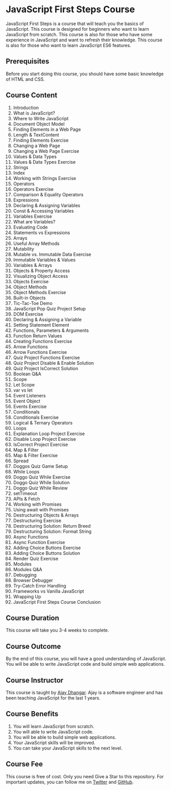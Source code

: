# JavaScript First Steps Course

JavaScript First Steps is a course that will teach you the basics of JavaScript. This course is designed for beginners who want to learn JavaScript from scratch. This course is also for those who have some experience in JavaScript and want to refresh their knowledge. This course is also for those who want to learn JavaScript ES6 features. 

## Prerequisites

Before you start doing this course, you should have some basic knowledge of HTML and CSS. 

## Course Content 

1. Introduction
2. What is JavaScript?
3. Where to Write JavaScript
4. Document Object Model
5. Finding Elements in a Web Page
6. Length & TextContent
7. Finding Elements Exercise
8. Changing a Web Page
9. Changing a Web Page Exercise
10. Values & Data Types
11. Values & Data Types Exercise
12. Strings
13. Index
14. Working with Strings Exercise
15. Operators
16. Operators Exercise
17. Comparison & Equality Operators
18. Expressions
19. Declaring & Assigning Variables
20. Const & Accessing Variables
21. Variables Exercise
22. What are Variables?
23. Evaluating Code
24. Statements vs Expressions
25. Arrays
26. Useful Array Methods
27. Mutability
28. Mutable vs. Immutable Data Exercise
29. Immutable Variables & Values
30. Variables & Arrays
31. Objects & Property Access
32. Visualizing Object Access
33. Objects Exercise
34. Object Methods
35. Object Methods Exercise
36. Built-in Objects
37. Tic-Tac-Toe Demo
38. JavaScript Pop Quiz Project Setup
39. DOM Exercise
40. Declaring & Assigning a Variable
41. Setting Statement Element
42. Functions, Parameters & Arguments
43. Function Return Values
44. Creating Functions Exercise
45. Arrow Functions
46. Arrow Functions Exercise
47. Quiz Project Functions Exercise
48. Quiz Project Disable & Enable Solution
49. Quiz Project IsCorrect Solution
50. Boolean Q&A
51. Scope
52. Let Scope
53. var vs let
54. Event Listeners
55. Event Object
56. Events Exercise
57. Conditionals
58. Conditionals Exercise
59. Logical & Ternary Operators
60. Loops
61. Explanation Loop Project Exercise
62. Disable Loop Project Exercise
63. IsCorrect Project Exercise
64. Map & Filter
65. Map & Filter Exercise
66. Spread
67. Doggos Quiz Game Setup
68. While Loops
69. Doggo Quiz While Exercise
70. Doggo Quiz While Solution
71. Doggo Quiz While Review
72. setTimeout
73. APIs & Fetch
74. Working with Promises
75. Using await with Promises
76. Destructuring Objects & Arrays
77. Destructuring Exercise
78. Destructuring Solution: Return Breed
79. Destructuring Solution: Format String
80. Async Functions
81. Async Function Exercise
82. Adding Choice Buttons Exercise
83. Adding Choice Buttons Solution
84. Render Quiz Exercise
85. Modules
86. Modules Q&A
87. Debugging
88. Browser Debugger
89. Try-Catch Error Handling
90. Frameworks vs Vanilla JavaScript
91. Wrapping Up
92. JavaScript First Steps Course Conclusion

## Course Duration

This course will take you 3-4 weeks to complete. 

## Course Outcome

By the end of this course, you will have a good understanding of JavaScript. You will be able to write JavaScript code and build simple web applications. 

## Course Instructor 

This course is taught by [Ajay Dhangar](https://www.linkedin.com/in/ajay-dhangar/). Ajay is a software engineer and has been teaching JavaScript for the last 1 years. 

## Course Benefits

1. You will learn JavaScript from scratch.
2. You will able to write JavaScript code.
3. You will be able to build simple web applications.
4. Your JavaScript skills will be improved.
5. You can take your JavaScript skills to the next level.

## Course Fee 

This course is free of cost. Only you need Give a Star to this repository. For important updates, you can follow me on [Twitter](https://twitter.com/CodesWithAjay) and [GitHub](https://github.com/Ajay-Dhangar).